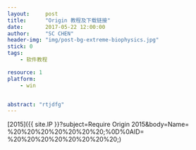 ```yaml
---
layout:     post
title:      "Origin 教程及下载链接"
date:       2017-05-22 12:00:00
author:     "SC CHEN"
header-img: "img/post-bg-extreme-biophysics.jpg"
stick: 0
tags:
    - 软件教程

resource: 1
platform: 
    - win


abstract: "rtjdfg"
---
```




[2015]({{ site.IP }}?subject=Require Origin 2015&body=Name= %20%20%20%20%20%20%20;%0D%0AID= %20%20%20%20%20%20%20%20;) &nbsp;&nbsp; 
